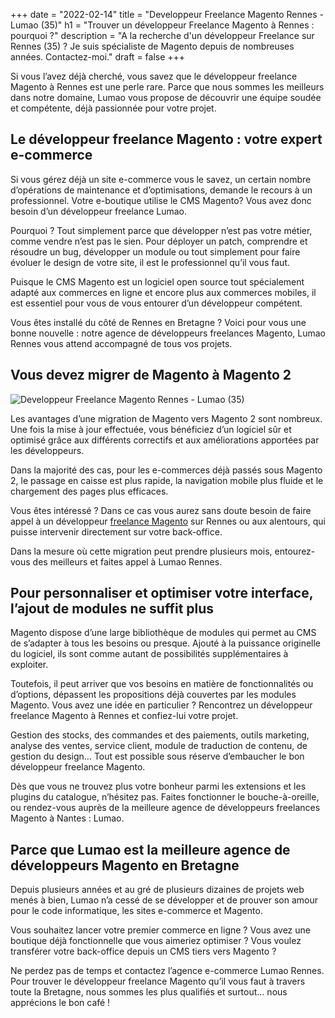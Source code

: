+++
date = "2022-02-14"
title = "Developpeur Freelance Magento Rennes - Lumao (35)"
h1 = "Trouver un développeur Freelance Magento à Rennes : pourquoi ?"
description = "A la recherche d'un développeur Freelance sur Rennes (35) ? Je suis spécialiste de Magento depuis de nombreuses années. Contactez-moi."
draft = false
+++

Si vous l’avez déjà cherché, vous savez que le développeur freelance Magento à Rennes est une perle rare. Parce que nous sommes les meilleurs dans notre domaine, Lumao vous propose de découvrir une équipe soudée et compétente, déjà passionnée pour votre projet.

## Le développeur freelance Magento : votre expert e-commerce

Si vous gérez déjà un site e-commerce vous le savez, un certain nombre d’opérations de maintenance et d’optimisations, demande le recours à un professionnel. Votre e-boutique utilise le CMS Magento?  Vous avez donc besoin d’un développeur freelance Lumao.

Pourquoi ? Tout simplement parce que développer n’est pas votre métier, comme vendre n’est pas le sien. Pour déployer un patch, comprendre et résoudre un bug, développer un module ou tout simplement pour faire évoluer le design de votre site, il est le professionnel qu’il vous faut.

Puisque le CMS Magento est un logiciel open source tout spécialement adapté aux commerces en ligne et encore plus aux commerces mobiles, il est essentiel pour vous de vous entourer d’un développeur compétent.

Vous êtes installé du côté de Rennes en Bretagne ? Voici pour vous une bonne nouvelle : notre agence de développeurs freelances Magento, Lumao Rennes vous attend accompagné de tous vos projets.

## Vous devez migrer de Magento à Magento 2

<img class="animate zoomIn margin-auto" src="/images/ville/rennes.jpg" alt="Developpeur Freelance Magento Rennes - Lumao (35)" />

Les avantages d’une migration de Magento vers Magento 2 sont nombreux. Une fois la mise à jour effectuée, vous bénéficiez d’un logiciel sûr et optimisé grâce aux différents correctifs et aux améliorations apportées par les développeurs.

Dans la majorité des cas, pour les e-commerces déjà passés sous Magento 2, le passage en caisse est plus rapide, la navigation mobile plus fluide et le chargement des pages plus efficaces.

Vous êtes intéressé ? Dans ce cas vous aurez sans doute besoin de faire appel à un développeur [freelance Magento](/ecommerce/cms/magento/freelance/) sur Rennes ou aux alentours, qui puisse intervenir directement sur votre back-office.

Dans la mesure où cette migration peut prendre plusieurs mois, entourez-vous des meilleurs et faites appel à Lumao Rennes.

## Pour personnaliser et optimiser votre interface, l’ajout de modules ne suffit plus

Magento dispose d’une large bibliothèque de modules qui permet au CMS de s’adapter à tous les besoins ou presque. Ajouté à la puissance originelle du logiciel, ils sont comme autant de possibilités supplémentaires à exploiter.

Toutefois, il peut arriver que vos besoins en matière de fonctionnalités ou d’options, dépassent les propositions déjà couvertes par les modules Magento. Vous avez une idée en particulier ? Rencontrez un développeur freelance Magento à Rennes et confiez-lui votre projet.

Gestion des stocks, des commandes et des paiements, outils marketing, analyse des ventes, service client, module de traduction de contenu, de gestion du design… Tout est possible sous réserve d’embaucher le bon développeur freelance Magento.

Dès que vous ne trouvez plus votre bonheur parmi les extensions et les plugins du catalogue, n’hésitez pas. Faites fonctionner le bouche-à-oreille, ou rendez-vous auprès de la meilleure agence de développeurs freelances Magento à Nantes : Lumao.

## Parce que Lumao est la meilleure agence de développeurs Magento en Bretagne

Depuis plusieurs années et au gré de plusieurs dizaines de projets web menés à bien, Lumao n’a cessé de se développer et de prouver son amour pour le code informatique, les sites e-commerce et Magento.

Vous souhaitez lancer votre premier commerce en ligne ? Vous avez une boutique déjà fonctionnelle que vous aimeriez optimiser ? Vous voulez transférer votre back-office depuis un CMS tiers vers Magento ?

Ne perdez pas de temps et contactez l’agence e-commerce Lumao Rennes. Pour trouver le développeur freelance Magento qu’il vous faut à travers toute la Bretagne, nous sommes les plus qualifiés et surtout… nous apprécions le bon café !

